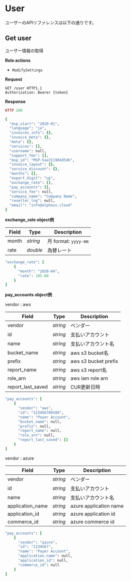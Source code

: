 # User

ユーザーのAPIリファレンスは以下の通りです。

## Get user

ユーザー情報の取得

**Role actions**

* `ModifySettings`

**Request**

```http
GET /user HTTP1.1
Authorization: Bearer {token}
```

**Response**

```ruby
HTTP 200

{
  "msp_start": "2020-01",
  "language": "ja",
  "invoices_info": {},
  "invoice_meta": {},
  "meta": {},
  "services": [],
  "username": null,
  "support_fee": [],
  "msp_id": "MSP-5aa311904d5d6",
  "invoice_layout": {},
  "service_discount": {},
  "months": [],
  "export_digit": "up",
  "exchange_rate": [],
  "pay_accounts": [],
  "service_fee": null,
  "company_name": "Company Name",
  "reseller_lng": null,
  "email": "info@alphaus.cloud"
}
```

**exchange_rate object例**

| Field | Type     | Description         |
| ----- | -------- | ------------------- |
| month | _string_ | 月 format: `yyyy-mm` |
| rate  | _double_ | 為替レート               |

```ruby
"exchange_rate": [
    {
      "month": "2020-04",
      "rate": 105.00
    }
]
```

**pay_accounts object例**

vendor : aws

| Field               | Type     | Description          |
| ------------------- | -------- | -------------------- |
| vendor              | _string_ | ベンダー                 |
| id                  | _string_ | 支払いアカウント             |
| name                | _string_ | 支払いアカウント名            |
| bucket\_name        | _string_ | aws s3 bucket名       |
| prefix              | _string_ | aws s3 bucket prefix |
| report\_name        | _string_ | aws s3 report名       |
| role\_arn           | _string_ | aws iam role arn     |
| report\_last\_saved | _string_ | CUR更新日時              |

```ruby
"pay_accounts": [
    {
      "vendor": "aws",
      "id": "123456789109",
      "name": "Payer Account",
      "bucket_name": null,
      "prefix": null,
      "report_name": null,
      "role_arn": null,
      "report_last_saved": []
    }
]
```

vendor : azure

| Field             | Type     | Description            |
| ----------------- | -------- | ---------------------- |
| vendor            | _string_ | ベンダー                   |
| id                | _string_ | 支払いアカウント               |
| name              | _string_ | 支払いアカウント名              |
| application\_name | _string_ | azure application name |
| application\_id   | _string_ | azure application id   |
| commerce\_id      | _string_ | azure commerce id      |

```ruby
"pay_accounts": [
    {
      "vendor": "azure",
      "id": "1234567",
      "name": "Payer Account",
      "application_name": null,
      "application_id": null,
      "commerce_id": null
    }
]
```
